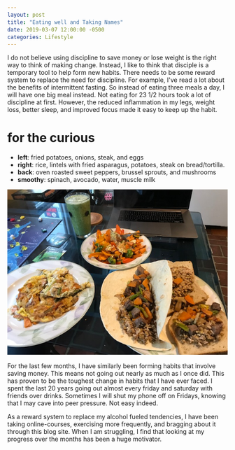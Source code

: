 ```yaml
---
layout: post
title: "Eating well and Taking Names"
date: 2019-03-07 12:00:00 -0500
categories: Lifestyle
---
```


I do not believe using discipline to save money or lose weight is the right way to think of making change. Instead, I like to think that disciple is a temporary tool to help form new habits. There needs to be some reward system to replace the need for discipline. For example, I've read a lot about the benefits of intermittent fasting. So instead of eating three meals a day, I will have one big meal instead. Not eating for 23 1/2 hours took a lot of discipline at first. However, the reduced inflammation in my legs, weight loss, better sleep, and improved focus made it easy to keep up the habit.

# for the curious

- **left**: fried potatoes, onions, steak, and eggs
- **right**: rice, lintels with fried asparagus, potatoes, steak on bread/tortilla.
- **back**: oven roasted sweet peppers, brussel sprouts, and mushrooms
- **smoothy**: spinach, avocado, water, muscle milk

<img src='/assets/images/2019/march/food.jpg' alt="drawing" />

For the last few months, I have similarly been forming habits that involve saving money. This means not going out nearly as much as I once did. This has proven to be the toughest change in habits that I have ever faced. I spent the last 20 years going out almost every friday and saturday with friends over drinks. Sometimes I will shut my phone off on Fridays, knowing that I may cave into peer pressure. Not easy indeed. 

As a reward system to replace my alcohol fueled tendencies, I have been taking online-courses, exercising more frequently, and bragging about it through this blog site. When I am struggling, I find that looking at my progress over the months has been a huge motivator. 